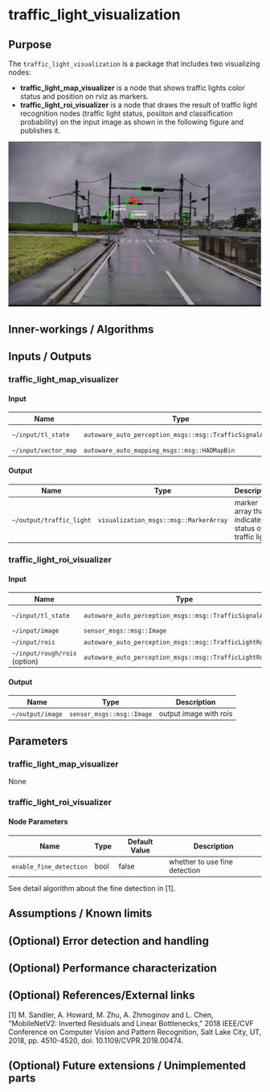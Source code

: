 # traffic_light_visualization

## Purpose

The `traffic_light_visualization` is a package that includes two visualizing nodes:

- **traffic_light_map_visualizer** is a node that shows traffic lights color status and position on rviz as markers.
- **traffic_light_roi_visualizer** is a node that draws the result of traffic light recognition nodes (traffic light status, posiiton and classification probability) on the input image as shown in the following figure and publishes it.

![](./images/roi-visualization.png)

## Inner-workings / Algorithms

## Inputs / Outputs

### traffic_light_map_visualizer

#### Input

| Name                 | Type                                                     | Description              |
| -------------------- | -------------------------------------------------------- | ------------------------ |
| `~/input/tl_state`   | `autoware_auto_perception_msgs::msg::TrafficSignalArray` | status of traffic lights |
| `~/input/vector_map` | `autoware_auto_mapping_msgs::msg::HADMapBin`             | vector map               |

#### Output

| Name                     | Type                                   | Description                                          |
| ------------------------ | -------------------------------------- | ---------------------------------------------------- |
| `~/output/traffic_light` | `visualization_msgs::msg::MarkerArray` | marker array that indicates status of traffic lights |

### traffic_light_roi_visualizer

#### Input

| Name                          | Type                                                       | Description              |
| ----------------------------- | ---------------------------------------------------------- | ------------------------ |
| `~/input/tl_state`            | `autoware_auto_perception_msgs::msg::TrafficSignalArray`   | status of traffic lights |
| `~/input/image`               | `sensor_msgs::msg::Image`                                  | input image              |
| `~/input/rois`                | `autoware_auto_perception_msgs::msg::TrafficLightRoiArray` | input rois               |
| `~/input/rough/rois` (option) | `autoware_auto_perception_msgs::msg::TrafficLightRoiArray` | input rois               |

#### Output

| Name             | Type                      | Description            |
| ---------------- | ------------------------- | ---------------------- |
| `~/output/image` | `sensor_msgs::msg::Image` | output image with rois |

## Parameters

### traffic_light_map_visualizer

None

### traffic_light_roi_visualizer

#### Node Parameters

| Name                    | Type | Default Value | Description                   |
| ----------------------- | ---- | ------------- | ----------------------------- |
| `enable_fine_detection` | bool | false         | whether to use fine detection |

See detail algorithm about the fine detection in [1].

## Assumptions / Known limits

## (Optional) Error detection and handling

## (Optional) Performance characterization

## (Optional) References/External links

[1] M. Sandler, A. Howard, M. Zhu, A. Zhmoginov and L. Chen, "MobileNetV2: Inverted Residuals and Linear Bottlenecks," 2018 IEEE/CVF Conference on Computer Vision and Pattern Recognition, Salt Lake City, UT, 2018, pp. 4510-4520, doi: 10.1109/CVPR.2018.00474.

## (Optional) Future extensions / Unimplemented parts
